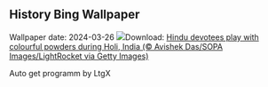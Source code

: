 ## History Bing Wallpaper
Wallpaper date: 2024-03-26
![](https://www.bing.com/th?id=OHR.ColorfulHoli_EN-GB2645468196_UHD.jpg&w=1000)Download: [Hindu devotees play with colourful powders during Holi, India (© Avishek Das/SOPA Images/LightRocket via Getty Images)](https://www.bing.com/th?id=OHR.ColorfulHoli_EN-GB2645468196_UHD.jpg)

Auto get programm by LtgX
